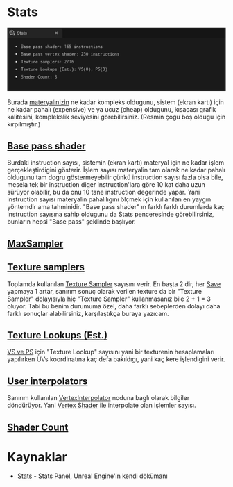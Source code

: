 # Stats
<img src="../../../Dosyalar/Materyal_Editor_Stats.jpg">

Burada [materyalinizin](../../Assetler/Materyal) ne kadar kompleks oldugunu, sistem (ekran kartı) için ne kadar pahalı (expensive) ve ya ucuz (cheap) oldugunu, kısacası grafik kalitesini, komplekslik seviyesini görebilirsiniz. (Resmin çogu boş oldugu için kırpılmıştır.)



## [Base pass shader]()

Burdaki instruction sayısı, sistemin (ekran kartı) materyal için ne kadar işlem gerçekleştirdigini gösterir. İşlem sayısı materyalin tam olarak ne kadar pahalı oldugunu tam dogru göstermeyebilir çünkü instruction sayısı fazla olsa bile, mesela tek bir instruction diger instruction'lara göre 10 kat daha uzun sürüyor olabilir, bu da onu 10 tane instruction degerinde yapar. Yani instruction sayısı materyalin pahalılıgını ölçmek için kullanılan en yaygın yöntemdir ama tahminidir. "Base pass shader" ın farklı farklı durumlarda kaç instruction sayısına sahip oldugunu da Stats penceresinde görebilirsiniz, bunların hepsi "Base pass" şeklinde başlıyor.




## [MaxSampler]()




## [Texture samplers]()

Toplamda kullanılan [Texture Sampler](../Nodlar#texturesample-%EF%B8%8F%EF%B8%8F%EF%B8%8F%EF%B8%8F%EF%B8%8F%EF%B8%8F) sayısını verir. En başta 2 dir, her [Save](../Toolbar#save-butonu) yapmaya 1 artar, sanırım sonuç olarak verilen texture da bir "Texture Sampler" dolayısıyla hiç "Texture Sampler" kullanmasanız bile 2 + 1 = 3 oluyor. Tabi bu benim durumuma özel, daha farklı sebeplerden dolayı daha farklı sonuçlar alabilirsiniz, karşılaştıkça buraya yazıcam.



## [Texture Lookups (Est.)]()

[VS ve PS](../Terimler%20Sözlügü#vertex-shader-ve-pixel-shader) için "Texture Lookup" sayısını yani bir texturenin hesaplamaları yapılırken UVs koordinatına kaç defa bakıldıgı, yani kaç kere işlendigini verir.




## [User interpolators]()

Sanırım kullanılan [VertexInterpolator](../Nodlar#vertexinterpolator-) noduna baglı olarak bilgiler döndürüyor. Yani [Vertex Shader](../Terimler%20Sözlügü#vertex-shader-ve-pixel-shader) ile interpolate olan işlemler sayısı.




## [Shader Count]()




# Kaynaklar
* [Stats](https://docs.unrealengine.com/5.1/en-US/unreal-engine-material-editor-ui/#statspanel) - Stats Panel, Unreal Engine'in kendi dökümanı
